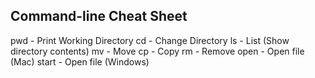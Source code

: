 ## Command-line Cheat Sheet

pwd - Print Working Directory
cd - Change Directory
ls - List (Show directory contents)
mv - Move
cp - Copy
rm - Remove
open - Open file (Mac)
start - Open file (Windows)


